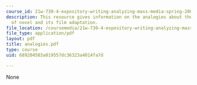 ```yaml
---
course_id: 21w-730-4-expository-writing-analyzing-mass-media-spring-2001
description: This resource gives information on the analogies about the relationship
  of novel and its film adaptation.
file_location: /coursemedia/21w-730-4-expository-writing-analyzing-mass-media-spring-2001/689204503a019557dc36323a4014fa7d_analogies.pdf
file_type: application/pdf
layout: pdf
title: analogies.pdf
type: course
uid: 689204503a019557dc36323a4014fa7d

---
```

None